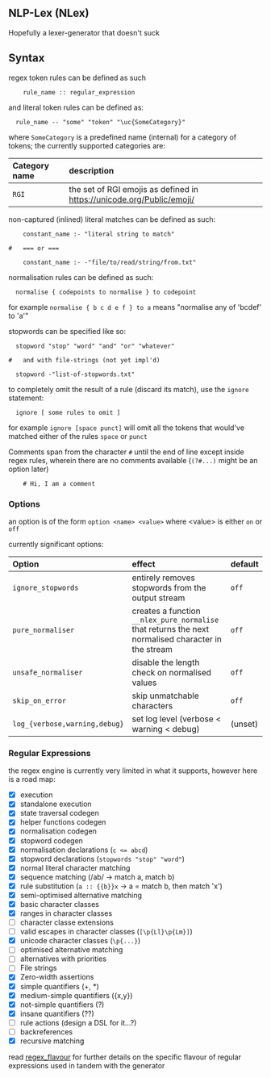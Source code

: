 ## NLP-Lex (NLex)

Hopefully a lexer-generator that doesn't suck


## Syntax

regex token rules can be defined as such

```
    rule_name :: regular_expression
```

and literal token rules can be defined as:

```
  rule_name -- "some" "token" "\uc{SomeCategory}"
```

where `SomeCategory` is a predefined name (internal) for a category of tokens; the currently supported categories are:

| Category name | description |
| :------------ | :---------- |
| `RGI`         | the set of RGI emojis as defined in https://unicode.org/Public/emoji/ |

non-captured (inlined) literal matches can be defined as such:

```
    constant_name :- "literal string to match"

#   === or ===

    constant_name :- -"file/to/read/string/from.txt"
```

normalisation rules can be defined as such:

```
  normalise { codepoints to normalise } to codepoint
```

  for example
    `normalise { b c d e f } to a`
    means "normalise any of 'bcdef' to 'a'"


stopwords can be specified like so:

```
  stopword "stop" "word" "and" "or" "whatever"

#   and with file-strings (not yet impl'd)

  stopword -"list-of-stopwords.txt"
```

to completely omit the result of a rule (discard its match), use the `ignore` statement:

```
  ignore [ some rules to omit ]
```

for example `ignore [space punct]` will omit all the tokens that would've matched either of the rules `space` or `punct`

Comments span from the character `#` until the end of line except inside regex rules, wherein there are no comments available (`(?#...)` might be an option later)

```
    # Hi, I am a comment
```

### Options

an option is of the form `option <name> <value>` where \<value\> is either `on` or `off`

currently significant options:

| Option         | effect         | default        |
| :------------- | :------------- | :------------- |
| `ignore_stopwords` | entirely removes stopwords from the output stream       | `off`       |
| `pure_normaliser`   | creates a function `__nlex_pure_normalise` that returns the next normalised character in the stream | `off` |
| `unsafe_normaliser`   | disable the length check on normalised values | `off` |
| `skip_on_error`       | skip unmatchable characters | `off` |
| `log_{verbose,warning,debug}` | set log level (verbose \< warning \< debug) | (unset) |

### Regular Expressions

the regex engine is currently very limited in what it supports, however here is a road map:

- [X] execution
- [X] standalone execution
- [X] state traversal codegen
- [X] helper functions codegen
- [X] normalisation codegen
- [X] stopword codegen
- [X] normalisation declarations (`c <= abcd`)
- [X] stopword declarations (`stopwords "stop" "word"`)
- [X] normal literal character matching
- [X] sequence matching (/ab/ -> match a, match b)
- [X] rule substitution (`a :: {{b}}x` -> a = match b, then match 'x')
- [X] semi-optimised alternative matching
- [X] basic character classes
- [X] ranges in character classes
- [ ] character classe extensions
- [ ] valid escapes in character classes (`[\p{Ll}\p{Lm}]`)
- [X] unicode character classes (`\p{...}`)
- [ ] optimised alternative matching
- [ ] alternatives with priorities
- [ ] File strings
- [X] Zero-width assertions
- [X] simple quantifiers (\+, \*)
- [X] medium-simple quantifiers ({x,y})
- [X] not-simple quantifiers (?)
- [X] insane quantifiers (??)
- [ ] rule actions (design a DSL for it...?)
- [ ] backreferences
- [X] recursive matching

read [regex_flavour](regex_flavour.md) for further details on the specific flavour of regular expressions used in tandem with the generator
